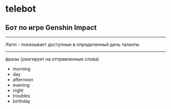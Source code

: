 # telebot
## Бот по игре Genshin Impact
---

/farm - показывает доступные в определенный день таланты 

---

фразы (реагирует на отправленные слова)
+ morning
+ day
+ afternoon
+ evening
+ night
+ troubles
+ birthday
